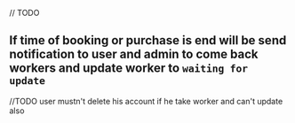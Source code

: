 // TODO

## If time of booking or purchase is end will be send notification to user and admin to come back workers and update worker to `waiting for update`

//TODO user mustn't delete his account if he take worker and can't update also
